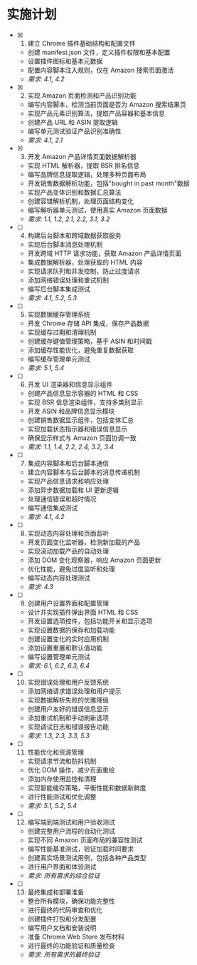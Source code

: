 # 实施计划

- [x] 1. 建立 Chrome 插件基础结构和配置文件

  - 创建 manifest.json 文件，定义插件权限和基本配置
  - 设置插件图标和基本元数据
  - 配置内容脚本注入规则，仅在 Amazon 搜索页面激活
  - _需求: 4.1, 4.2_

- [x] 2. 实现 Amazon 页面检测和产品识别功能


  - 编写内容脚本，检测当前页面是否为 Amazon 搜索结果页
  - 实现产品元素识别算法，提取产品容器和基本信息
  - 创建产品 URL 和 ASIN 提取逻辑
  - 编写单元测试验证产品识别准确性
  - _需求: 4.1, 2.1_

- [x] 3. 开发 Amazon 产品详情页面数据解析器























  - 实现 HTML 解析器，提取 BSR 排名信息
  - 编写品牌信息提取逻辑，处理多种页面布局
  - 开发销售数据解析功能，包括"bought in past month"数据
  - 实现产品变体识别和数据汇总算法
  - 创建容错解析机制，处理页面结构变化
  - 编写解析器单元测试，使用真实 Amazon 页面数据
  - _需求: 1.1, 1.2, 2.1, 2.2, 3.1, 3.2_

- [ ] 4. 构建后台脚本和跨域数据获取服务

  - 实现后台脚本消息处理机制
  - 开发跨域 HTTP 请求功能，获取 Amazon 产品详情页面
  - 集成数据解析器，处理获取的 HTML 内容
  - 实现请求队列和并发控制，防止过度请求
  - 添加网络错误处理和重试机制
  - 编写后台脚本集成测试
  - _需求: 4.1, 5.2, 5.3_

- [ ] 5. 实现数据缓存管理系统

  - 开发 Chrome 存储 API 集成，保存产品数据
  - 实现缓存过期和清理机制
  - 创建缓存键值管理策略，基于 ASIN 和时间戳
  - 添加缓存性能优化，避免重复数据获取
  - 编写缓存管理单元测试
  - _需求: 5.1, 5.4_

- [ ] 6. 开发 UI 渲染器和信息显示组件

  - 创建产品信息显示容器的 HTML 和 CSS
  - 实现 BSR 信息渲染组件，支持多类别显示
  - 开发 ASIN 和品牌信息显示模块
  - 创建销售数据显示组件，包括变体汇总
  - 实现加载状态指示器和错误信息显示
  - 确保显示样式与 Amazon 页面协调一致
  - _需求: 1.1, 1.4, 2.2, 2.4, 3.2, 3.4_

- [ ] 7. 集成内容脚本和后台脚本通信

  - 建立内容脚本与后台脚本的消息传递机制
  - 实现产品信息请求和响应处理
  - 添加异步数据加载和 UI 更新逻辑
  - 处理通信错误和超时情况
  - 编写通信集成测试
  - _需求: 4.1, 4.2_

- [ ] 8. 实现动态内容处理和页面监听

  - 开发页面变化监听器，检测新加载的产品
  - 实现滚动加载产品的自动处理
  - 添加 DOM 变化观察器，响应 Amazon 页面更新
  - 优化性能，避免过度监听和处理
  - 编写动态内容处理测试
  - _需求: 4.3_

- [ ] 9. 创建用户设置界面和配置管理

  - 设计并实现插件弹出界面 HTML 和 CSS
  - 开发设置选项控件，包括功能开关和显示选项
  - 实现设置数据的保存和加载功能
  - 创建设置变化的实时应用机制
  - 添加设置重置和默认值功能
  - 编写设置管理单元测试
  - _需求: 6.1, 6.2, 6.3, 6.4_

- [ ] 10. 实现错误处理和用户反馈系统

  - 添加网络请求错误处理和用户提示
  - 实现数据解析失败的优雅降级
  - 创建用户友好的错误信息显示
  - 添加重试机制和手动刷新选项
  - 实现调试日志和错误报告功能
  - _需求: 1.3, 2.3, 3.3, 5.3_

- [ ] 11. 性能优化和资源管理

  - 实现请求节流和防抖机制
  - 优化 DOM 操作，减少页面重绘
  - 添加内存使用监控和清理
  - 实现智能缓存策略，平衡性能和数据新鲜度
  - 进行性能测试和优化调整
  - _需求: 5.1, 5.2, 5.4_

- [ ] 12. 编写端到端测试和用户验收测试

  - 创建完整用户流程的自动化测试
  - 实现不同 Amazon 页面布局的兼容性测试
  - 编写性能基准测试，验证加载时间要求
  - 创建真实场景测试用例，包括各种产品类型
  - 进行用户界面和体验测试
  - _需求: 所有需求的综合验证_

- [ ] 13. 最终集成和部署准备
  - 整合所有模块，确保功能完整性
  - 进行最终的代码审查和优化
  - 创建插件打包和分发配置
  - 编写用户文档和安装说明
  - 准备 Chrome Web Store 发布材料
  - 进行最终的功能验证和质量检查
  - _需求: 所有需求的最终验证_
